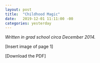 ```yaml
---
layout: post
title:  "Childhood Magic"
date:   2019-12-01 11:11:00 -00
categories: yesterday
---
```

*Written in grad school circa December 2014.*

[Insert image of page 1]

[Download the PDF]
